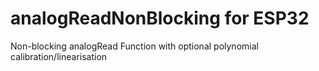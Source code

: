 # analogReadNonBlocking for ESP32

Non-blocking analogRead Function with optional polynomial calibration/linearisation